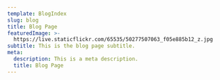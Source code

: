 ```yaml
---
template: BlogIndex
slug: blog
title: Blog Page
featuredImage: >-
  https://live.staticflickr.com/65535/50277507063_f05e885b12_z.jpg
subtitle: This is the blog page subtitle.
meta:
  description: This is a meta description.
  title: Blog Page
---
```

